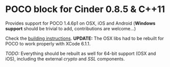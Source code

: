 POCO block for Cinder 0.8.5 & C++11
===================================

Provides support for POCO 1.4.6p1 on OSX, iOS and Android (**Windows support** should be trivial to add, contributions are welcome...)  

Check the [building instructions](../../wiki/Building-instructions). **UPDATE:** The OSX libs had to be rebuilt for POCO to work properly with XCode 6.1.1.  

*TODO:* Everything should be rebuilt as well for 64-bit support (OSX and iOS), including the external *crypto* and *SSL* components.

